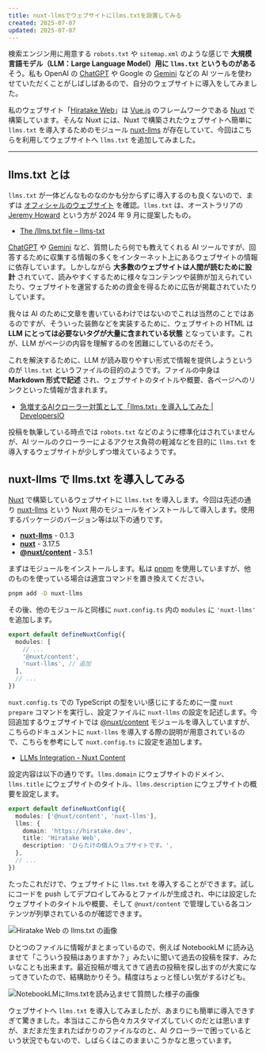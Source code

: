 ```yaml
---
title: nuxt-llmsでウェブサイトにllms.txtを設置してみる
created: 2025-07-07
updated: 2025-07-07
---
```


検索エンジン用に用意する `robots.txt` や `sitemap.xml` のような感じで **大規模言語モデル（LLM：Large Language Model）用に `llms.txt` というものがある** そう。私も OpenAI の [ChatGPT](https://chatgpt.com/) や Google の [Gemini](https://gemini.google.com/app?hl=ja) などの AI ツールを使わせていただくことがしばしばあるので、自分のウェブサイトに導入をしてみました。

私のウェブサイト「[Hiratake Web](/)」は [Vue.js](https://ja.vuejs.org/) のフレームワークである [Nuxt](https://nuxt.com/) で構築しています。そんな Nuxt には、Nuxt で構築されたウェブサイトへ簡単に `llms.txt` を導入するためのモジュール [nuxt-llms](https://github.com/nuxtlabs/nuxt-llms) が存在していて、今回はこちらを利用してウェブサイトへ `llms.txt` を追加してみました。

---

## llms.txt とは

`llms.txt` が一体どんなものなのかも分からずに導入するのも良くないので、まずは [オフィシャルのウェブサイト](https://llmstxt.org/) を確認。`llms.txt` は、オーストラリアの [Jeremy Howard](https://jeremy.fast.ai/) という方が 2024 年 9 月に提案したもの。

- [The /llms.txt file – llms-txt](https://llmstxt.org/)

[ChatGPT](https://chatgpt.com/) や [Gemini](https://gemini.google.com/app?hl=ja) など、質問したら何でも教えてくれる AI ツールですが、回答するために収集する情報の多くをインターネット上にあるウェブサイトの情報に依存しています。しかしながら **大多数のウェブサイトは人間が読むために設計** されていて、読みやすくするために様々なコンテンツや装飾が加えられていたり、ウェブサイトを運営するための資金を得るために広告が掲載されていたりしています。

我々は AI のために文章を書いているわけではないのでこれは当然のことではあるのですが、そういった装飾などを実装するために、ウェブサイトの HTML は **LLM にとっては必要ないタグが大量に含まれている状態** となっています。これが、LLM がページの内容を理解するのを困難にしているのだそう。

これを解決するために、LLM が読み取りやすい形式で情報を提供しようというのが `llms.txt` というファイルの目的のようです。ファイルの中身は **Markdown 形式で記述** され、ウェブサイトのタイトルや概要、各ページへのリンクといった情報が含まれます。

- [急増するAIクローラー対策として「llms.txt」を導入してみた | DevelopersIO](https://dev.classmethod.jp/articles/llms-txt-for-ai-crawlers/)

投稿を執筆している時点では `robots.txt` などのように標準化はされていませんが、AI ツールのクローラーによるアクセス負荷の軽減などを目的に `llms.txt` を導入するウェブサイトが少しずつ増えているようです。

## nuxt-llms で llms.txt を導入してみる

[Nuxt](https://nuxt.com/) で構築しているウェブサイトに `llms.txt` を導入します。今回は先述の通り [nuxt-llms](https://github.com/nuxtlabs/nuxt-llms) という Nuxt 用のモジュールをインストールして導入します。使用するパッケージのバージョン等は以下の通りです。

- [**nuxt-llms**](https://github.com/nuxtlabs/nuxt-llms) - 0.1.3
- [**nuxt**](https://nuxt.com/) - 3.17.5
- [**@nuxt/content**](https://content.nuxt.com/) - 3.5.1

まずはモジュールをインストールします。私は [pnpm](https://pnpm.io/ja/) を使用していますが、他のものを使っている場合は適宜コマンドを置き換えてください。

```bash
pnpm add -D nuxt-llms
```

その後、他のモジュールと同様に `nuxt.config.ts` 内の `modules` に `'nuxt-llms'` を追加します。

```ts
export default defineNuxtConfig({
  modules: [
    // ...
    '@nuxt/content',
    'nuxt-llms', // 追加
  ],
  // ...
})
```

`nuxt.config.ts` での TypeScript の型をいい感じにするために一度 `nuxt prepare` コマンドを実行し、設定ファイルに `nuxt-llms` の設定を記述します。今回追加するウェブサイトでは [@nuxt/content](https://content.nuxt.com/) モジュールを導入していますが、こちらのドキュメントに `nuxt-llms` を導入する際の説明が用意されているので、こちらを参考にして `nuxt.config.ts` に設定を追加します。

- [LLMs Integration - Nuxt Content](https://content.nuxt.com/docs/advanced/llms)

設定内容は以下の通りです。`llms.domain` にウェブサイトのドメイン、`llms.title` にウェブサイトのタイトル、`llms.description` にウェブサイトの概要を設定します。

```ts
export default defineNuxtConfig({
  modules: ['@nuxt/content', 'nuxt-llms'],
  llms: {
    domain: 'https://hiratake.dev',
    title: 'Hiratake Web',
    description: 'ひらたけの個人ウェブサイトです。',
  },
  // ...
})
```

たったこれだけで、ウェブサイトに `llms.txt` を導入することができます。試しにコードを push してデプロイしてみるとファイルが生成され、中には設定したウェブサイトのタイトルや概要、そして `@nuxt/content` で管理している各コンテンツが列挙されているのが確認できます。

![Hiratake Web の llms.txt の画像](e7d79ba2-1147-4e6b-4d7d-910b42048200)

ひとつのファイルに情報がまとまっているので、例えば NotebookLM に読み込ませて「こういう投稿はありますか？」みたいに聞いて過去の投稿を探す、みたいなことも出来ます。最近投稿が増えてきて過去の投稿を探し出すのが大変になってきていたので、結構助かりそう。精度はちょっと怪しい気がするけども。

![NotebookLMにllms.txtを読み込ませて質問した様子の画像](866050fb-a513-4549-6e70-478f87838800)

ウェブサイトへ `llms.txt` を導入してみましたが、あまりにも簡単に導入できすぎて驚きました。本当はここから色々カスタマイズしていくのだとは思いますが、まだまだ生まれたばかりのファイルなのと、AI クローラーで困っているという状況でもないので、しばらくはこのままいこうかなと思っています。
